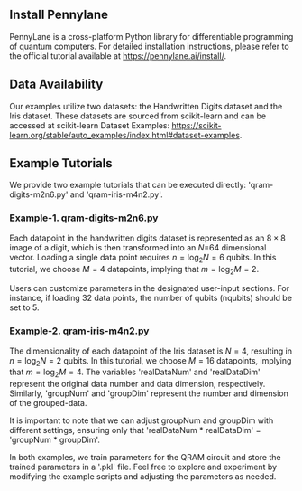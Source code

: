 ## Install Pennylane
PennyLane is a cross-platform Python library for differentiable programming of quantum computers.
For detailed installation instructions, please refer to the official tutorial available at 
https://pennylane.ai/install/.

## Data Availability
Our examples utilize two datasets: the Handwritten Digits dataset and the Iris dataset. 
These datasets are sourced from scikit-learn and can be accessed at scikit-learn Dataset Examples:
https://scikit-learn.org/stable/auto_examples/index.html#dataset-examples.

## Example Tutorials
We provide two example tutorials that can be executed directly: 
'qram-digits-m2n6.py' and 'qram-iris-m4n2.py'.

### Example-1. qram-digits-m2n6.py

Each datapoint in the handwritten digits dataset is represented as an $8\times 8$ image of a digit, 
which is then transformed into an $N$=64 dimensional vector. 
Loading a single data point requires $n=\log_2 N=6$ qubits. 
In this tutorial, we choose $M=4$ datapoints, implying that $m=\log_2 M=2$.

Users can customize parameters in the designated user-input sections. 
For instance, if loading 32 data points, the number of qubits (nqubits) should be set to 5.

### Example-2. qram-iris-m4n2.py

The dimensionality of each datapoint of the Iris dataset is $N=4$, resulting in $n=\log_2 N=2$ qubits. 
In this tutorial, we choose $M=16$ datapoints, implying that $m=\log_2 M=4$.
The variables 'realDataNum' and 'realDataDim' represent the original data number and data dimension, respectively. 
Similarly, 'groupNum' and 'groupDim' represent the number and dimension of the grouped-data.

It is important to note that we can adjust groupNum and groupDim with different settings, 
ensuring only that 'realDataNum * realDataDim' = 'groupNum * groupDim'.

In both examples, we train parameters for the QRAM circuit and store the trained parameters in a '.pkl' file. 
Feel free to explore and experiment by modifying the example scripts and adjusting the parameters as needed.
